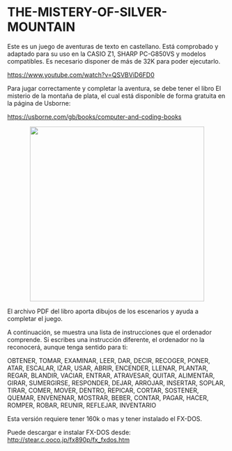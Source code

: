 # THE-MISTERY-OF-SILVER-MOUNTAIN
Este es un juego de aventuras de texto en castellano. Está comprobado y adaptado para su uso en la CASIO Z1, SHARP PC-G850VS y modelos compatibles. Es necesario disponer de más de 32K para poder ejecutarlo.

https://www.youtube.com/watch?v=QSVBViD6FD0

Para jugar correctamente y completar la aventura, se debe tener el libro El misterio de la montaña de plata, el cual está disponible de forma gratuita en la página de Usborne:

https://usborne.com/gb/books/computer-and-coding-books

<p align="center">
<img src="https://github.com/user-attachments/assets/a6f8818f-d1cf-4acc-b3cd-1c13f8540181" width="400">
</p>
<p align="center">


El archivo PDF del libro aporta dibujos de los escenarios y ayuda a completar el juego.

A continuación, se muestra una lista de instrucciones que el ordenador comprende. Si escribes una instrucción diferente, el ordenador no la reconocerá, aunque tenga sentido para ti:

OBTENER, TOMAR, EXAMINAR, LEER, DAR, DECIR, RECOGER, PONER, ATAR, ESCALAR, IZAR, USAR, ABRIR, ENCENDER, LLENAR, PLANTAR, REGAR, BLANDIR, VACIAR, ENTRAR, ATRAVESAR, QUITAR, ALIMENTAR, GIRAR, SUMERGIRSE, RESPONDER, DEJAR, ARROJAR, INSERTAR, SOPLAR, TIRAR, COMER, MOVER, DENTRO, REPICAR, CORTAR, SOSTENER, QUEMAR, ENVENENAR, MOSTRAR, BEBER, CONTAR, PAGAR, HACER, ROMPER, ROBAR, REUNIR, REFLEJAR, INVENTARIO

Esta versión requiere tener 160k o mas y tener instalado el FX-DOS.

Puede descargar e instalar FX-DOS desde:
http://stear.c.ooco.jp/fx890p/fx_fxdos.htm

